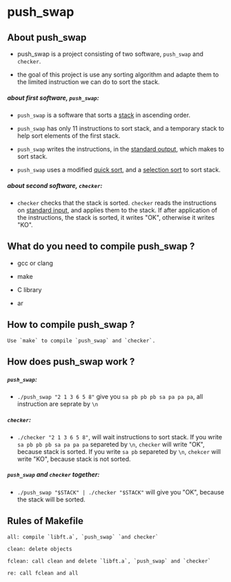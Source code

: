 # push_swap

## About push_swap

* push_swap is a project consisting of two software, `push_swap` and `checker`.

* the goal of this project is use any sorting algorithm and adapte them to the limited instruction we can do to sort the stack.

##### about first software, `push_swap`:

* `push_swap` is a software that sorts a [stack](https://en.wikipedia.org/wiki/Stack_(abstract_data_type)) in ascending order.

* `push_swap` has only 11 instructions to sort stack, and a temporary stack to help sort elements of the first stack.

* `push_swap` writes the instructions, in the [standard output](https://en.wikipedia.org/wiki/Standard_streams#Standard_output_(stdout)), which makes to sort stack.

* `push_swap` uses a modified [quick sort](), and a [selection sort]() to sort stack.

##### about second software, `checker`:

* `checker` checks that the stack is sorted. `checker` reads the instructions on [standard input](https://en.wikipedia.org/wiki/Standard_streams#Standard_input_(stdin)), and applies them to the stack. If after application of the instructions, the stack is sorted, it writes "OK", otherwise it writes "KO".

## What do you need to compile push_swap ?

* gcc or clang

* make

* C library

* ar

## How to compile push_swap ?

    Use `make` to compile `push_swap` and `checker`.
    
## How does push_swap work ?

##### `push_swap`:

* `./push_swap "2 1 3 6 5 8"` give you `sa pb pb pb sa pa pa pa`, all instruction are seprate by `\n`

##### `checker`:

* `./checker "2 1 3 6 5 8"`, will wait instructions to sort stack. If you write `sa pb pb pb sa pa pa pa` separeted by `\n`, `checker` will write "OK", because stack is sorted. If you write `sa pb` separeted by `\n`, `chekcer` will write "KO", because stack is not sorted.

##### `push_swap` and `checker` together:

* `./push_swap "$STACK" | ./checker "$STACK"` will give you "OK", because the stack will be sorted.

## Rules of Makefile

    all: compile `libft.a`, `push_swap` `and checker`

    clean: delete objects

    fclean: call clean and delete `libft.a`, `push_swap` and `checker`

    re: call fclean and all
